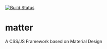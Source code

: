 [![Build Status](https://travis-ci.org/yusent/matter.svg?branch=master)](https://travis-ci.org/yusent/matter)

# matter
A CSS/JS Framework based on Material Design
